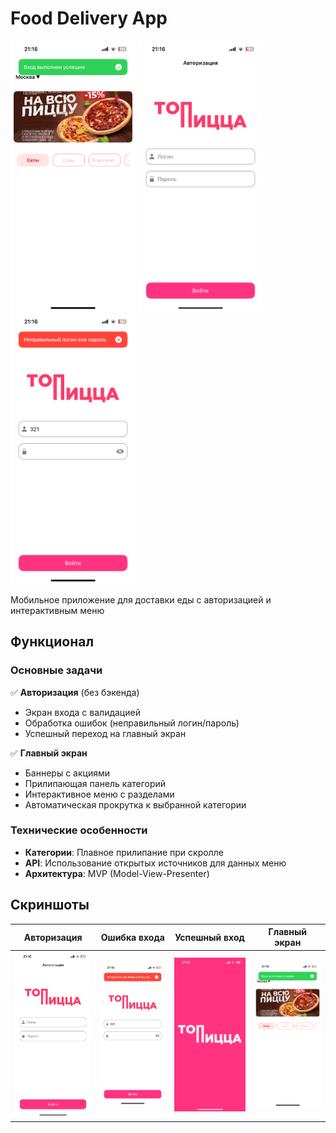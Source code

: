 # Food Delivery App

<img src="IMG_0664.PNG" width="200" alt="Главный экран"> <img src="IMG_0662.PNG" width="200" alt="Экран авторизации"> <img src="IMG_0663.PNG" width="200" alt="Ошибка авторизации">

Мобильное приложение для доставки еды с авторизацией и интерактивным меню

## Функционал

### Основные задачи
✅ **Авторизация** (без бэкенда)  
- Экран входа с валидацией
- Обработка ошибок (неправильный логин/пароль)
- Успешный переход на главный экран

✅ **Главный экран**  
- Баннеры с акциями 
- Прилипающая панель категорий
- Интерактивное меню с разделами
- Автоматическая прокрутка к выбранной категории

### Технические особенности
- **Категории**: Плавное прилипание при скролле
- **API**: Использование открытых источников для данных меню
- **Архитектура**: MVP (Model-View-Presenter)

## Скриншоты

| Авторизация | Ошибка входа | Успешный вход | Главный экран |
|-------------|--------------|---------------|---------------|
| <img src="IMG_0662.PNG" width="150"> | <img src="IMG_0663.PNG" width="150"> | <img src="IMG_0661.PNG" width="150"> | <img src="IMG_0664.PNG" width="150"> |
